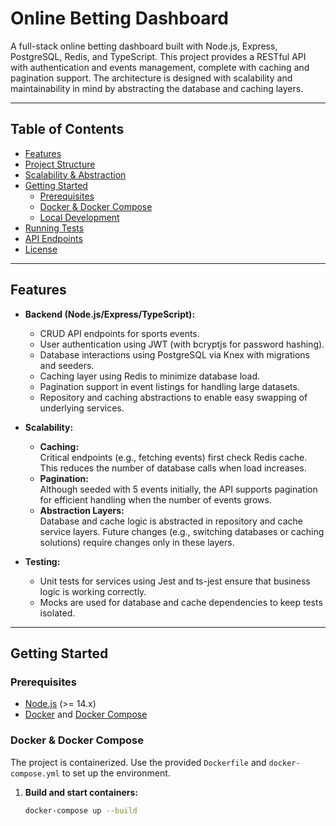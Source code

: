# Online Betting Dashboard

A full-stack online betting dashboard built with Node.js, Express, PostgreSQL, Redis, and TypeScript. This project provides a RESTful API with authentication and events management, complete with caching and pagination support. The architecture is designed with scalability and maintainability in mind by abstracting the database and caching layers.

---

## Table of Contents

- [Features](#features)
- [Project Structure](#project-structure)
- [Scalability & Abstraction](#scalability--abstraction)
- [Getting Started](#getting-started)
  - [Prerequisites](#prerequisites)
  - [Docker & Docker Compose](#docker--docker-compose)
  - [Local Development](#local-development)
- [Running Tests](#running-tests)
- [API Endpoints](#api-endpoints)
- [License](#license)

---

## Features

- **Backend (Node.js/Express/TypeScript):**

  - CRUD API endpoints for sports events.
  - User authentication using JWT (with bcryptjs for password hashing).
  - Database interactions using PostgreSQL via Knex with migrations and seeders.
  - Caching layer using Redis to minimize database load.
  - Pagination support in event listings for handling large datasets.
  - Repository and caching abstractions to enable easy swapping of underlying services.

- **Scalability:**

  - **Caching:**  
    Critical endpoints (e.g., fetching events) first check Redis cache. This reduces the number of database calls when load increases.
  - **Pagination:**  
    Although seeded with 5 events initially, the API supports pagination for efficient handling when the number of events grows.
  - **Abstraction Layers:**  
    Database and cache logic is abstracted in repository and cache service layers. Future changes (e.g., switching databases or caching solutions) require changes only in these layers.

- **Testing:**
  - Unit tests for services using Jest and ts-jest ensure that business logic is working correctly.
  - Mocks are used for database and cache dependencies to keep tests isolated.

---

## Getting Started

### Prerequisites

- [Node.js](https://nodejs.org/en/) (>= 14.x)
- [Docker](https://www.docker.com/) and [Docker Compose](https://docs.docker.com/compose/)

### Docker & Docker Compose

The project is containerized. Use the provided `Dockerfile` and `docker-compose.yml` to set up the environment.

1. **Build and start containers:**

   ```bash
   docker-compose up --build
   ```
